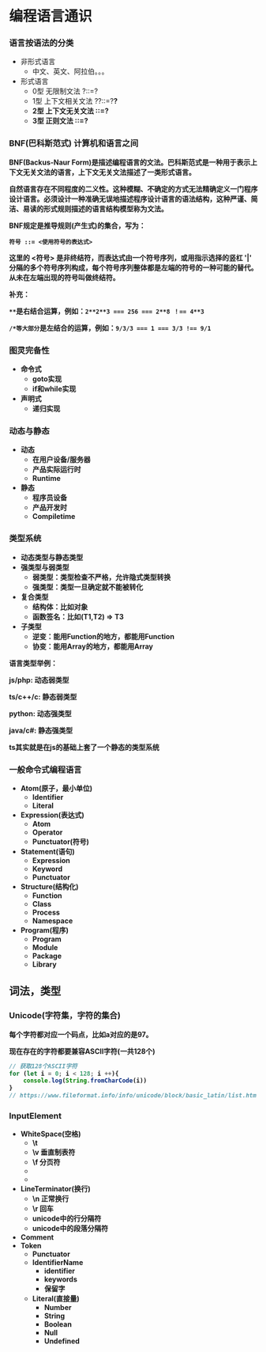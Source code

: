 # 编程语言通识

### 语言按语法的分类

- 非形式语言
  - 中文、英文、阿拉伯。。。
- 形式语言
  - 0型	无限制文法     ?::=?
  - 1型	上下文相关文法     ?<A>?::=?<B>?
  - 2型	上下文无关文法     <A>::=?
  - 3型	正则文法    <A>::=<A>?

### BNF(巴科斯范式) 计算机和语言之间

BNF(Backus-Naur Form)是描述编程语言的文法。巴科斯范式是一种用于表示上下文无关文法的语言，上下文无关文法描述了一类形式语言。

自然语言存在不同程度的二义性。这种模糊、不确定的方式无法精确定义一门程序设计语言。必须设计一种准确无误地描述程序设计语言的语法结构，这种严谨、简洁、易读的形式规则描述的语言结构模型称为文法。

BNF规定是推导规则(产生式)的集合，写为：

`符号 ::= <使用符号的表达式>`

这里的 <符号> 是非终结符，而表达式由一个符号序列，或用指示选择的竖杠 '|' 分隔的多个符号序列构成，每个符号序列整体都是左端的符号的一种可能的替代。从未在左端出现的符号叫做终结符。



补充：

`**`是右结合运算，例如：`2**2**3 === 256 === 2**8 ！== 4**3`

`/*等大部分`是左结合的运算，例如：`9/3/3 === 1 === 3/3 !== 9/1`

### 图灵完备性

- 命令式
  - goto实现
  - if和while实现
- 声明式
  - 递归实现

### 动态与静态

- 动态
  - 在用户设备/服务器
  - 产品实际运行时
  - Runtime
- 静态
  - 程序员设备
  - 产品开发时
  - Compiletime

### 类型系统

- 动态类型与静态类型
- 强类型与弱类型
  - 弱类型：类型检查不严格，允许隐式类型转换
  - 强类型：类型一旦确定就不能被转化
- 复合类型
  - 结构体：比如对象
  - 函数签名：比如(T1,T2) => T3
- 子类型
  - 逆变：能用Function<child>的地方，都能用Function<parent>
  - 协变：能用Array<parent>的地方，都能用Array<child>

语言类型举例：

js/php: 动态弱类型

ts/c++/c: 静态弱类型

python: 动态强类型

java/c#: 静态强类型

ts其实就是在js的基础上套了一个静态的类型系统

### 一般命令式编程语言

- Atom(原子，最小单位)
  - Identifier
  - Literal
- Expression(表达式)
  - Atom
  - Operator
  - Punctuator(符号)
- Statement(语句)
  - Expression
  - Keyword
  - Punctuator
- Structure(结构化)
  - Function
  - Class
  - Process
  - Namespace
- Program(程序)
  - Program
  - Module
  - Package
  - Library





## 词法，类型

### Unicode(字符集，字符的集合)

每个字符都对应一个码点，比如a对应的是97。

现在存在的字符都要兼容ASCII字符(一共128个)

```js
// 获取128个ASCII字符
for (let i = 0; i < 128; i ++){
    console.log(String.fromCharCode(i))
}
// https://www.fileformat.info/info/unicode/block/basic_latin/list.htm
```

### InputElement

- WhiteSpace(空格)
  - <tab> \t
  - <VT> \v 垂直制表符
  - <FF> \f 分页符
  - <nbsp>
  - <zwnbsp>
- LineTerminator(换行)
  - \n 正常换行
  - \r 回车
  - <LS> unicode中的行分隔符
  - <PS> unicode中的段落分隔符
- Comment
- Token
  - Punctuator
  - IdentifierName
    - identifier
    - keywords
    - 保留字
  - Literal(直接量)
    - Number
    - String
    - Boolean
    - Null
    - Undefined

